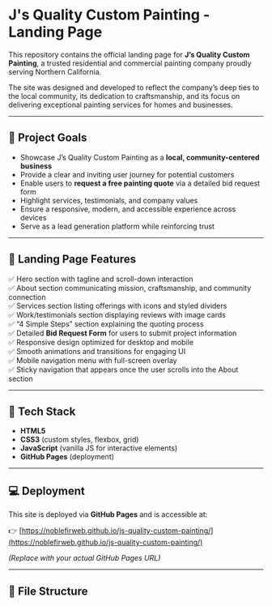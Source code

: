 # J's Quality Custom Painting - Landing Page

This repository contains the official landing page for **J’s Quality Custom Painting**, a trusted residential and commercial painting company proudly serving Northern California.

The site was designed and developed to reflect the company’s deep ties to the local community, its dedication to craftsmanship, and its focus on delivering exceptional painting services for homes and businesses.

---

## 🎯 **Project Goals**

- Showcase J’s Quality Custom Painting as a **local, community-centered business**
- Provide a clear and inviting user journey for potential customers
- Enable users to **request a free painting quote** via a detailed bid request form
- Highlight services, testimonials, and company values
- Ensure a responsive, modern, and accessible experience across devices
- Serve as a lead generation platform while reinforcing trust

---

## 📝 **Landing Page Features**

✅ Hero section with tagline and scroll-down interaction  
✅ About section communicating mission, craftsmanship, and community connection  
✅ Services section listing offerings with icons and styled dividers  
✅ Work/testimonials section displaying reviews with image cards  
✅ “4 Simple Steps” section explaining the quoting process  
✅ Detailed **Bid Request Form** for users to submit project information  
✅ Responsive design optimized for desktop and mobile  
✅ Smooth animations and transitions for engaging UI  
✅ Mobile navigation menu with full-screen overlay  
✅ Sticky navigation that appears once the user scrolls into the About section

---

## 🚀 **Tech Stack**

- **HTML5**
- **CSS3** (custom styles, flexbox, grid)
- **JavaScript** (vanilla JS for interactive elements)
- **GitHub Pages** (deployment)

---

## 💻 **Deployment**

This site is deployed via **GitHub Pages** and is accessible at:

👉 [https://noblefirweb.github.io/js-quality-custom-painting/](https://noblefirweb.github.io/js-quality-custom-painting/)

_(Replace with your actual GitHub Pages URL)_

---

## 📁 **File Structure**

